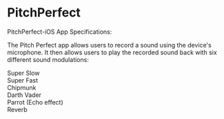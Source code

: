 # PitchPerfect
PitchPerfect-iOS App Specifications: 

The Pitch Perfect app allows users to record a sound using the device's microphone. It then allows users to play the recorded sound back with six different sound modulations:

Super Slow<br>
Super Fast<br>
Chipmunk<br>
Darth Vader<br>
Parrot (Echo effect) <br>
Reverb<br>
